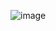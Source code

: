![image](https://user-images.githubusercontent.com/128853412/227842803-30469015-edbb-43a0-9b85-c104480204e2.png)

